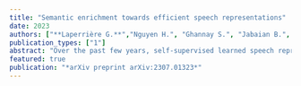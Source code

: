 ```yaml
---
title: "Semantic enrichment towards efficient speech representations"
date: 2023
authors: ["**Laperrière G.**","Nguyen H.", "Ghannay S.", "Jabaian B.", "Estève Y."]   
publication_types: ["1"]
abstract: "Over the past few years, self-supervised learned speech representations have emerged as fruitful replacements for conventional surface representations when solving Spoken Language Understanding (SLU) tasks. Simultaneously, multilingual models trained on massive textual data were introduced to encode language agnostic semantics. Recently, the SAMU-XLSR approach introduced a way to make profit from such textual models to enrich multilingual speech representations with language agnostic semantics. By aiming for better semantic extraction on a challenging Spoken Language Understanding task and in consideration with computation costs, this study investigates a specific in-domain semantic enrichment of the SAMU-XLSR model by specializing it on a small amount of transcribed data from the downstream task. In addition, we show the benefits of the use of same-domain French and Italian benchmarks for low-resource language portability and explore cross-domain capacities of the enriched SAMU-XLSR."
featured: true
publication: "*arXiv preprint arXiv:2307.01323*"
---
```

